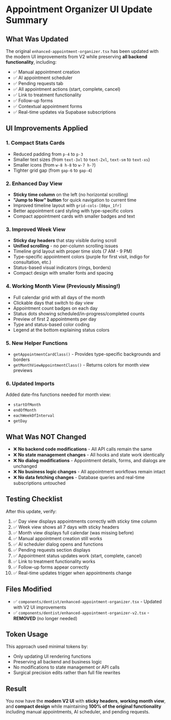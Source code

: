 # Appointment Organizer UI Update Summary

## What Was Updated
The original `enhanced-appointment-organizer.tsx` has been updated with the modern UI improvements from V2 while preserving **all backend functionality**, including:
- ✅ Manual appointment creation
- ✅ AI appointment scheduler
- ✅ Pending requests tab
- ✅ All appointment actions (start, complete, cancel)
- ✅ Link to treatment functionality
- ✅ Follow-up forms
- ✅ Contextual appointment forms
- ✅ Real-time updates via Supabase subscriptions

## UI Improvements Applied

### 1. **Compact Stats Cards**
- Reduced padding from `p-4` to `p-3`
- Smaller text sizes (from `text-3xl` to `text-2xl`, `text-sm` to `text-xs`)
- Smaller icons (from `w-8 h-8` to `w-7 h-7`)
- Tighter grid gap (from `gap-6` to `gap-4`)

### 2. **Enhanced Day View**
- **Sticky time column** on the left (no horizontal scrolling)
- **"Jump to Now" button** for quick navigation to current time
- Improved timeline layout with `grid-cols-[80px_1fr]`
- Better appointment card styling with type-specific colors
- Compact appointment cards with smaller badges and text

### 3. **Improved Week View**
- **Sticky day headers** that stay visible during scroll
- **Unified scrolling** - no per-column scrolling issues
- Timeline grid layout with proper time slots (7 AM - 9 PM)
- Type-specific appointment colors (purple for first visit, indigo for consultation, etc.)
- Status-based visual indicators (rings, borders)
- Compact design with smaller fonts and spacing

### 4. **Working Month View** (Previously Missing!)
- Full calendar grid with all days of the month
- Clickable days that switch to day view
- Appointment count badges on each day
- Status dots showing scheduled/in-progress/completed counts
- Preview of first 2 appointments per day
- Type and status-based color coding
- Legend at the bottom explaining status colors

### 5. **New Helper Functions**
- `getAppointmentCardClass()` - Provides type-specific backgrounds and borders
- `getMonthViewAppointmentClass()` - Returns colors for month view previews

### 6. **Updated Imports**
Added date-fns functions needed for month view:
- `startOfMonth`
- `endOfMonth`
- `eachWeekOfInterval`
- `getDay`

## What Was NOT Changed
- ❌ **No backend code modifications** - All API calls remain the same
- ❌ **No state management changes** - All hooks and state work identically
- ❌ **No dialog modifications** - Appointment details, forms, and dialogs are unchanged
- ❌ **No business logic changes** - All appointment workflows remain intact
- ❌ **No data fetching changes** - Database queries and real-time subscriptions untouched

## Testing Checklist
After this update, verify:
1. ✅ Day view displays appointments correctly with sticky time column
2. ✅ Week view shows all 7 days with sticky headers
3. ✅ Month view displays full calendar (was missing before)
4. ✅ Manual appointment creation still works
5. ✅ AI scheduler dialog opens and functions
6. ✅ Pending requests section displays
7. ✅ Appointment status updates work (start, complete, cancel)
8. ✅ Link to treatment functionality works
9. ✅ Follow-up forms appear correctly
10. ✅ Real-time updates trigger when appointments change

## Files Modified
- ✅ `components/dentist/enhanced-appointment-organizer.tsx` - Updated with V2 UI improvements
- ✅ `components/dentist/enhanced-appointment-organizer-v2.tsx` - **REMOVED** (no longer needed)

## Token Usage
This approach used minimal tokens by:
- Only updating UI rendering functions
- Preserving all backend and business logic
- No modifications to state management or API calls
- Surgical precision edits rather than full file rewrites

## Result
You now have the **modern V2 UI** with **sticky headers**, **working month view**, and **compact design** while maintaining **100% of the original functionality** including manual appointments, AI scheduler, and pending requests.
